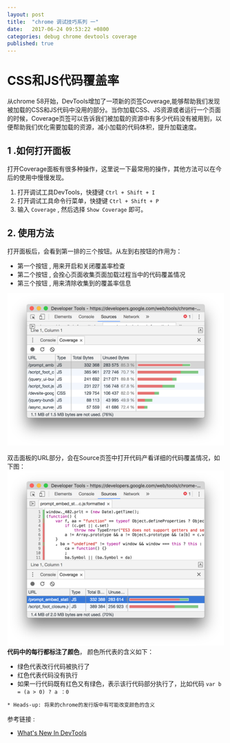 ```yaml
---
layout: post
title:  "chrome 调试技巧系列 一"
date:   2017-06-24 09:53:22 +0800
categories: debug chrome devtools coverage
published: true
---
```


# CSS和JS代码覆盖率
从chrome 58开始，DevTools增加了一项新的页签Coverage,能够帮助我们发现被加载的CSS和JS代码中没用的部分。当你加载CSS、JS资源或者运行一个页面的时候，Coverage页签可以告诉我们被加载的资源中有多少代码没有被用到，以便帮助我们优化需要加载的资源，减小加载的代码体积，提升加载速度。

## 1 .如何打开面板
打开Coverage面板有很多种操作，这里说一下最常用的操作，其他方法可以在今后的使用中慢慢发现。
1. 打开调试工具DevTools，快捷键 `Ctrl + Shift + I`
2. 打开调试工具命令行菜单，快捷键 `Ctrl + Shift + P`
3. 输入 `Coverage` , 然后选择 `Show Coverage` 即可。

## 2. 使用方法
打开面板后，会看到第一排的三个按钮。从左到右按钮的作用为：　

* 第一个按钮 , 用来开启和关闭覆盖率检查
* 第二个按钮 , 会拴心页面收集页面加载过程当中的代码覆盖情况
* 第三个按钮 , 用来清除收集到的覆盖率信息

![image](/assets/img/coverage.png)

双击面板的URL部分，会在Source页签中打开代码产看详细的代码覆盖情况，如下图：  
![image](/assets/img//coverage-breakdown.png)
 __代码中的每行都标注了颜色__， 颜色所代表的含义如下：
 
 - 绿色代表改行代码被执行了
 - 红色代表代码没有执行
 - 如果一行代码既有红色又有绿色，表示该行代码部分执行了，比如代码 `var b = (a > 0) ? a ：0`
  ~~~　txt
  * Heads-up: 将来的chrome的发行版中有可能改变颜色的含义
 ~~~
 
参考链接 :  

* [What's New In DevTools ](https://developers.google.com/web/updates/2017/04/devtools-release-notes#coverage)
 